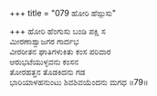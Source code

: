 +++
title = "079 ಹೋರಿ ಹೆಙ್ಗುಸು"

+++
ಹೋರಿ ಹೆಂಗುಸು ಬಂಡಿ ಪಕ್ಷಿ ಸ  
ಮೀರಣಾಶ್ವಾಜಗರ ಗಾರ್ದಭ  
ವೀರರೀತನ ಘಾತಿಗಳುಕಿತು ಕಂಸ ಪರಿವಾರ  
ಆರುಭಟೆಯುಳ್ಳವನು ಕಂಸನ  
ತೋರಹತ್ತನ ತೊಡಕಿದನು ಗಡ  
ಭಾರಿಯಾಳಹನುಂಟು ಶಿವಶಿವಯೆಂದನು ಮಗಧ     ॥79॥